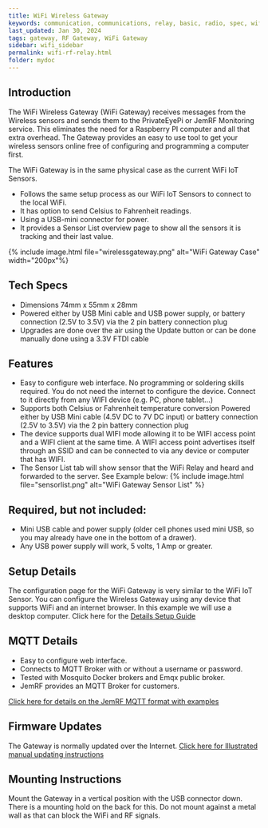 ```yaml
---
title: WiFi Wireless Gateway
keywords: communication, communications, relay, basic, radio, spec, wifi, sensor
last_updated: Jan 30, 2024
tags: gateway, RF Gateway, WiFi Gateway
sidebar: wifi_sidebar
permalink: wifi-rf-relay.html
folder: mydoc
---
```

## Introduction
The WiFi Wireless Gateway (WiFi Gateway) receives messages from the Wireless sensors and sends them to the PrivateEyePi or JemRF Monitoring service. This eliminates the need for a Raspberry PI computer and all that extra overhead. The Gateway provides an easy to use tool to get your wireless sensors online free of configuring and programming a computer first.<br />

The WiFi Gateway is in the same physical case as the current WiFi IoT Sensors.
 * Follows the same setup process as our WiFi IoT Sensors to connect to the local WiFi.
 * It has option to send Celsius to Fahrenheit readings.
 * Using a USB-mini connector for power.
 * It provides a Sensor List overview page to show all the sensors it is tracking and their last value.

{% include image.html file="wirelessgateway.png" alt="WiFi Gateway Case" width="200px"%}

## Tech Specs
* Dimensions 74mm x 55mm x 28mm
* Powered either by USB Mini cable and USB power supply, or battery connection (2.5V to 3.5V) via the 2 pin battery connection plug
* Upgrades are done over the air using the Update button or can be done manually done using a 3.3V FTDI cable

## Features
* Easy to configure web interface. No programming or soldering skills required. You do not need the internet to configure the device. Connect to it directly from any WIFI device (e.g. PC, phone tablet…)
* Supports both Celsius or Fahrenheit temperature conversion
Powered either by USB Mini cable (4.5V DC to 7V DC input) or battery connection (2.5V to 3.5V) via the 2 pin battery connection plug
* The device supports dual WIFI mode allowing it to be WIFI access point and a WIFI client at the same time. A WIFI access point advertises itself through an SSID and can be connected to via any device or computer that has WIFI.
* The Sensor List tab will show sensor that the WiFi Relay and heard and forwarded to the server. See Example below:
{% include image.html file="sensorlist.png" alt="WiFi Gateway Sensor List" %}

## Required, but not included:

* Mini USB cable and power supply (older cell phones used mini USB, so you may already have one in the bottom of a drawer).
* Any USB power supply will work, 5 volts, 1 Amp or greater.

## Setup Details
The configuration page for the WiFi Gateway is very similar to the WiFi IoT Sensor.
You can configure the Wireless Gateway using any device that supports WiFi and an internet browser. In this example we will use a desktop computer.
Click here for the [Details Setup Guide](wifi-rf-gw-setup.html)

## MQTT Details
* Easy to configure web interface.
* Connects to MQTT Broker with or without a username or password.
* Tested with Mosquito Docker brokers and Emqx public broker.
* JemRF provides an MQTT Broker for customers.

[Click here for details on the JemRF MQTT format with examples](gatewaymqtt.html)

## Firmware Updates
The Gateway is normally updated over the Internet.
[Click here for Illustrated manual updating instructions](wifi-gw-update.html)

## Mounting Instructions
Mount the Gateway in a vertical position with the USB connector down. There is a mounting hold on the back for this. Do not mount against a metal wall as that can block the WiFi and RF signals.

